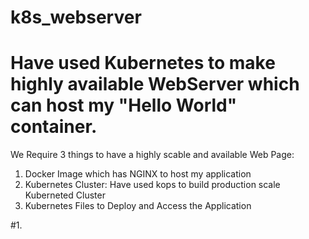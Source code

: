 # k8s_webserver

# Have used Kubernetes to make highly available WebServer which can host my "Hello World" container.

We Require 3 things to have a highly scable and available Web Page:
1. Docker Image which has NGINX to host my application
2. Kubernetes Cluster: Have used kops to build production scale Kuberneted Cluster
3. Kubernetes Files to Deploy and Access the Application


#1. 

